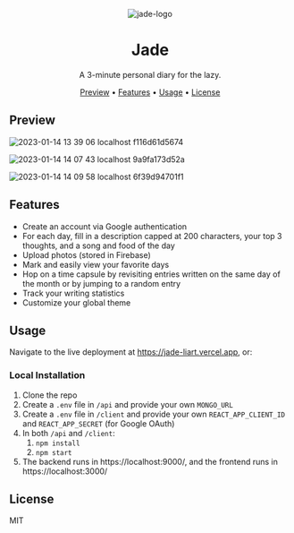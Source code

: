<p align="center"> <img src="https://user-images.githubusercontent.com/32557716/212499636-0da43cec-ccb3-4fed-a54c-79519d92e0e0.png" alt="jade-logo" /> </p>

<h1 align="center">Jade</h1>

<p align="center"> A 3-minute personal diary for the lazy. </p>
<p align="center">
  <a href="#preview">Preview</a> •
  <a href="#features">Features</a> •
  <a href="#usage">Usage</a> •
  <a href="#license">License</a>
</p>

## Preview
![2023-01-14 13 39 06 localhost f116d61d5674](https://user-images.githubusercontent.com/32557716/212499649-9337032d-9d88-4c7b-b17f-d1769d2ac07b.png)

![2023-01-14 14 07 43 localhost 9a9fa173d52a](https://user-images.githubusercontent.com/32557716/212499652-ee06399b-5abc-424c-9d16-69f8beb324c9.png)

![2023-01-14 14 09 58 localhost 6f39d94701f1](https://user-images.githubusercontent.com/32557716/212499657-c294c3a9-b899-4aef-b59e-7ffcc54d19f2.png)

## Features
- Create an account via Google authentication
- For each day, fill in a description capped at 200 characters, your top 3 thoughts, and a song and food of the day
- Upload photos (stored in Firebase)
- Mark and easily view your favorite days
- Hop on a time capsule by revisiting entries written on the same day of the month or by jumping to a random entry
- Track your writing statistics
- Customize your global theme

## Usage
Navigate to the live deployment at https://jade-liart.vercel.app, or:

### Local Installation
1. Clone the repo
2. Create a `.env` file in `/api` and provide your own `MONGO_URL`
3. Create a `.env` file in `/client` and provide your own `REACT_APP_CLIENT_ID` and `REACT_APP_SECRET` (for Google OAuth)
4. In both `/api` and `/client`:
	1. `npm install`
	2. `npm start` 
5. The backend runs in https://localhost:9000/, and the frontend runs in https://localhost:3000/ 

## License
MIT
